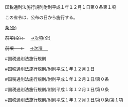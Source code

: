 国税通則法施行規則附則平成１年１２月１日第０条第１項

この省令は、公布の日から施行する。

[条(全)](国税通則法施行規則附則平成１年１２月１日第０条_.md)

~~前項(全)←~~　  [→次項(全)](国税通則法施行規則附則平成１年１２月１日第０条第２項_.md)

~~前項 　 ←~~　  [→次項 　 ](国税通則法施行規則附則平成１年１２月１日第０条第２項.md)



#国税通則法施行規則

#国税通則法施行規則/附則平成１年１２月１日

#国税通則法施行規則/附則平成１年１２月１日/第０条

#国税通則法施行規則/附則平成１年１２月１日/第０条

#国税通則法施行規則/附則平成１年１２月１日/第０条/第１項

